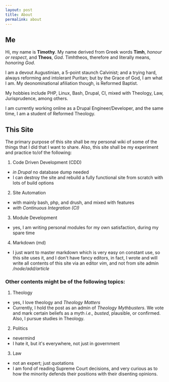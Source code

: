 ```yaml
---
layout: post
title: About
permalink: about
---
```


## Me

Hi, my name is **Timothy**. My name derived from Greek words **Timh**, *honour or respect*, and **Theos**, *God*. Timhtheos, therefore and literally means, *honoring God*.

I am a devout Augustinian, a 5-point staunch Calvinist; and a trying hard, always reforming and intolerant Puritan; but by the Grace of God, I am what I am.  My deonominational afiliation though, is Reformed Baptist.

My hobbies include PHP, Linux, Bash, Drupal, CI, mixed with Theology, Law, Jurisprudence, among others.

I am currently working online as a Drupal Engineer/Developer, and the same time, I am a student of Reformed Theology.

## This Site

The primary purpose of this site shall be my personal wiki of some of the things that I did that I want to share. Also, this site shall be my experiment and practice to/of the following:

1. Code Driven Development (CDD)
  - *in Drupal* no database dump needed
  - I can destroy the site and rebuild a fully functional site from scratch with lots of build options

2. Site Automation
  - with mainly bash, php, and drush, and mixed with features
  - *with Continuous Integration (CI)*

3.  Module Development
  - yes, I am writing personal modules for my own satisfaction, during my spare time

4. Markdown (md)
  - I just want to master markdown which is very easy on constant use, so this site uses it, and I don't have fancy editors, in fact, I wrote and will write all contents of this site via an editor *vim*, and not from site admin */node/add/article*

### Other contents might be of the following topics:

1. Theology
  - yes, I love theology and *Theology Matters*
  - Currently, I hold the post as an admin of *Theology Mythbusters*. We vote and mark certain beliefs as a myth *i.e., busted*, plausible, or confirmed. Also, I pursue studies in Theology.

2. Politics
  - nevermind
  - I hate it, but it's everywhere, not just in government

3. Law
  - not an expert; just quotations
  - I am fond of reading Supreme Court decisions, and very curious as to how the minority defends their positions with their disenting opinions.
